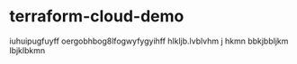 # terraform-cloud-demo
iuhuipugfuyff
oergobhbog8lfogwyfygyihff
hlkljb.lvblvhm j hkmn
bbkjbbljkm lbjklbkmn
